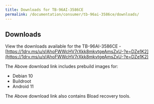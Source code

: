 ```yaml
---
title: Downloads for TB-96AI-3586CE
permalink: /documentation/consumer/tb-96ai-3586ce/downloads/
---
```

## Downloads

View the downloads available for the TB-96AI-3586CE - [https://1drv.ms/u/s!AhoFWWcHV7rXkk8mkvtgeAmsZxU-?e=DZe1K2](https://1drv.ms/u/s!AhoFWWcHV7rXkk8mkvtgeAmsZxU-?e=DZe1K2)

The Above download link includes prebuild images for:
- Debian 10
- Buildroot
- Android 11

The Above download link also contains Bload recovery tools.